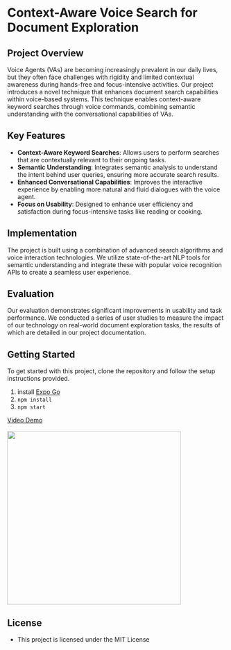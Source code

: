 # Context-Aware Voice Search for Document Exploration

## Project Overview
Voice Agents (VAs) are becoming increasingly prevalent in our daily lives, but they often face challenges with rigidity and limited contextual awareness during hands-free and focus-intensive activities. Our project introduces a novel technique that enhances document search capabilities within voice-based systems. This technique enables context-aware keyword searches through voice commands, combining semantic understanding with the conversational capabilities of VAs.

## Key Features
- **Context-Aware Keyword Searches**: Allows users to perform searches that are contextually relevant to their ongoing tasks.
- **Semantic Understanding**: Integrates semantic analysis to understand the intent behind user queries, ensuring more accurate search results.
- **Enhanced Conversational Capabilities**: Improves the interactive experience by enabling more natural and fluid dialogues with the voice agent.
- **Focus on Usability**: Designed to enhance user efficiency and satisfaction during focus-intensive tasks like reading or cooking.

## Implementation
The project is built using a combination of advanced search algorithms and voice interaction technologies. We utilize state-of-the-art NLP tools for semantic understanding and integrate these with popular voice recognition APIs to create a seamless user experience.

## Evaluation
Our evaluation demonstrates significant improvements in usability and task performance. We conducted a series of user studies to measure the impact of our technology on real-world document exploration tasks, the results of which are detailed in our project documentation.

## Getting Started
To get started with this project, clone the repository and follow the setup instructions provided.

1. install [Expo Go](https://expo.dev/go)
2. `npm install`
3. `npm start`

[Video Demo](https://drive.google.com/file/d/1t-sg5y0Ye4MF1bWVzpLlsdEVN4XCTPPA/view)
</br></br>
<img src="https://github.com/user-attachments/assets/23d8a6aa-bd9b-4dd6-a04b-e35d7fa83471" width="400px">


## License
- This project is licensed under the MIT License
